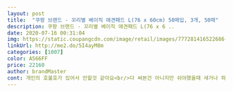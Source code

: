```yaml
---
layout: post 
title:  "쿠팡 브랜드 - 꼬리별 베이직 애견패드 L(76 x 60cm) 50매입, 3개, 50매" 
description: 쿠팡 브랜드 - 꼬리별 베이직 애견패드 L(76 x 6 ..
date: 2020-07-16 00:31:04 
img: https://static.coupangcdn.com/image/retail/images/777281416522686-c9934c61-109e-4fc9-8f37-3c03b6d1e5ce.jpg 
linkUrl: http://me2.do/5I4ayM8m 
categories: [1007] 
color: A566FF 
price: 22160 
author: brandMaster 
cont: 개인의 호불호가 있어서 안할것 같아요<br/>다 써본건 아니지만 쉬야했을때 새거나 하진 않아요<br/>더 비싼것 쓰다가 진짜 좋네요 가격도 저렴하고 잘스며들고<br/>두번째구매 아이들이  패드모소리  소변  더이상퍼지지않길 바래서 샀네요  마니 소변은  무영지물 ㅎ<br/>딱  그만큼 쓸만해요<br/>저는 불만없이 쓰겠지만 지인에게 추천은<br/>저렴한 가격에 구입하게 됐는데<br/> 
---
```

 